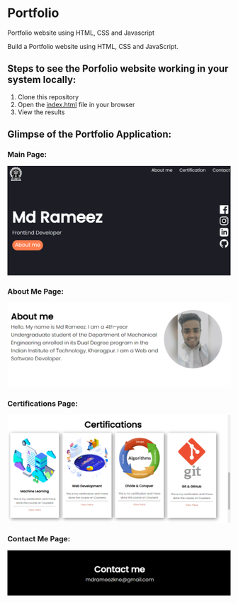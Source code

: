 # Portfolio
Portfolio website using HTML, CSS and Javascript

Build a Portfolio website using HTML, CSS and JavaScript.

## Steps to see the Porfolio website working in your system locally:
1. Clone this repository
2. Open the [index.html](https://github.com/Haidram/portfolio/blob/main/index.html) file in your browser
3. View the results

## Glimpse of the Portfolio Application:
### Main Page:
![Main Page](https://github.com/Haidram/portfolio/blob/main/main_page.PNG)
### About Me Page:
![About Me](https://github.com/Haidram/portfolio/blob/main/about_me_page.PNG)
### Certifications Page:
![Certifications](https://github.com/Haidram/portfolio/blob/main/certification_page.PNG)
### Contact Me Page:
![Contact Me](https://github.com/Haidram/portfolio/blob/main/cantact_me_page.PNG)
